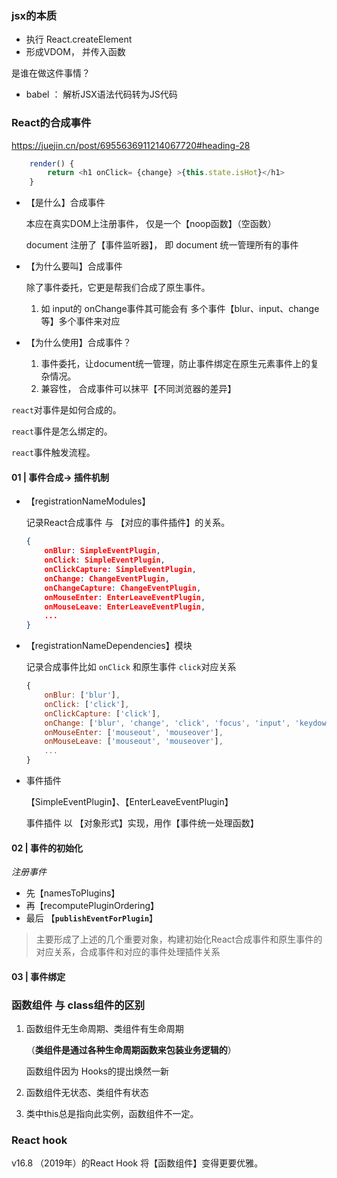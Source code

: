 ###  jsx的本质 

- 执行 React.createElement
- 形成VDOM， 并传入函数 

是谁在做这件事情？

- babel ： 解析JSX语法代码转为JS代码

### React的合成事件

https://juejin.cn/post/6955636911214067720#heading-28

````js
    render() {
        return <h1 onClick= {change} >{this.state.isHot}</h1>
    }
````

- 【是什么】合成事件

  本应在真实DOM上注册事件， 仅是一个【noop函数】（空函数）

  document 注册了【事件监听器】， 即 document 统一管理所有的事件

- 【为什么要叫】合成事件

  除了事件委托，它更是帮我们合成了原生事件。

  1. 如 input的 onChange事件其可能会有 多个事件【blur、input、change等】多个事件来对应

- 【为什么使用】合成事件？

  1. 事件委托，让document统一管理，防止事件绑定在原生元素事件上的复杂情况。
  2. 兼容性， 合成事件可以抹平【不同浏览器的差异】

 `react`对事件是如何合成的。

 `react`事件是怎么绑定的。

`react`事件触发流程。

#### 01 |  事件合成-> 插件机制

- 【registrationNameModules】

  记录React合成事件 与 【对应的事件插件】的关系。

  ````json
  {
      onBlur: SimpleEventPlugin,
      onClick: SimpleEventPlugin,
      onClickCapture: SimpleEventPlugin,
      onChange: ChangeEventPlugin,
      onChangeCapture: ChangeEventPlugin,
      onMouseEnter: EnterLeaveEventPlugin,
      onMouseLeave: EnterLeaveEventPlugin,
      ...
  }
  ````

- 【registrationNameDependencies】模块

  记录合成事件比如 `onClick` 和原生事件 `click`对应关系

  ````js
  {
      onBlur: ['blur'],
      onClick: ['click'],
      onClickCapture: ['click'],
      onChange: ['blur', 'change', 'click', 'focus', 'input', 'keydown', 'keyup', 'selectionchange'],
      onMouseEnter: ['mouseout', 'mouseover'],
      onMouseLeave: ['mouseout', 'mouseover'],
      ...
  }
  
  ````

- 事件插件

  【SimpleEventPlugin】、【EnterLeaveEventPlugin】

  事件插件 以 【对象形式】实现，用作【事件统一处理函数】

#### 02 | 事件的初始化

*注册事件*

- 先【namesToPlugins】
- 再【recomputePluginOrdering】
- 最后 【**`publishEventForPlugin`**】

> 主要形成了上述的几个重要对象，构建初始化React合成事件和原生事件的对应关系，合成事件和对应的事件处理插件关系

#### 03 | 事件绑定



### 函数组件 与 class组件的区别

1. 函数组件无生命周期、类组件有生命周期

   （**类组件是通过各种生命周期函数来包装业务逻辑的**）

   函数组件因为 Hooks的提出焕然一新

2. 函数组件无状态、类组件有状态

3. 类中this总是指向此实例，函数组件不一定。

### React hook

v16.8 （2019年）的React Hook 将【函数组件】变得更要优雅。

